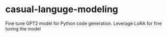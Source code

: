 # casual-languge-modeling
Fine tune GPT2 model for Python code generation. Leverage LoRA for fine tuning the model
